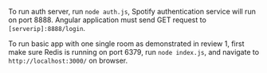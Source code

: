To run auth server, run `node auth.js`, Spotify authentication service will run on port 8888.
Angular application must send GET request to `[serverip]:8888/login`.

To run basic app with one single room as demonstrated in review 1, first make sure Redis is running on port 6379, run `node index.js`, and navigate to `http://localhost:3000/` on browser.
